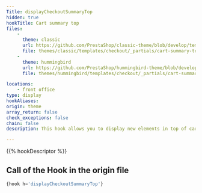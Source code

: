 ```yaml
---
Title: displayCheckoutSummaryTop
hidden: true
hookTitle: Cart summary top
files:
    -
      theme: classic
      url: https://github.com/PrestaShop/classic-theme/blob/develop/templates/checkout/_partials/cart-summary-top.tpl
      file: themes/classic/templates/checkout/_partials/cart-summary-top.tpl
    -
      theme: hummingbird
      url: https://github.com/PrestaShop/hummingbird-theme/blob/develop/templates/checkout/_partials/cart-summary-top.tpl
      file: themes/hummingbird/templates/checkout/_partials/cart-summary-top.tpl

locations:
    - front office
type: display
hookAliases: 
origin: theme
array_return: false
check_exceptions: false
chain: false
description: This hook allows you to display new elements in top of cart summary

---
```


{{% hookDescriptor %}}

## Call of the Hook in the origin file

```php
{hook h='displayCheckoutSummaryTop'}
```
